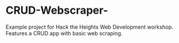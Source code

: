 # CRUD-Webscraper-
Example project for Hack the Heights Web Development workshop. Features a CRUD app with basic web scraping.
